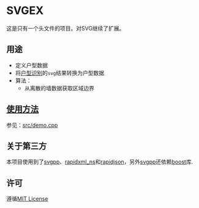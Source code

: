 # SVGEX

这是只有一个头文件的项目。对SVG继续了扩展。

## 用途

* 定义户型数据
* 将[户型识别](https://bimpp.cn/docs/planreader)的`svg`结果转换为户型数据
* 算法：
  * 从离散的墙数据获取区域边界

## [使用方法](docs/usage.md)

参见：[src/demo.cpp](src/demo.cpp)

## 关于第三方

本项目使用到了[svgpp]、[rapidxml_ns]和[rapidjson]，另外[svgpp]还依赖[boost]库.

[boost]: https://www.boost.org/
[rapidxml_ns]: https://gitee.com/bimpp/rapidxml_ns
[svgpp]: https://gitee.com/bimpp/svgpp
[rapidjson]: https://gitee.com/bimpp/rapidjson

## 许可

遵循[MIT License](LICENSE)
